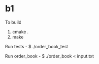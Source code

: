 # b1

To build
1) cmake .
2) make

Run tests - 
$ ./order_book_test

Run order_book -
$ ./order_book < input.txt

